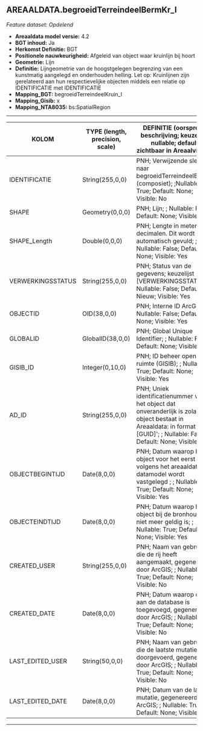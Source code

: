 ## AREAALDATA.begroeidTerreindeelBermKr_l

*Feature dataset: Opdelend*


* __Areaaldata model versie:__ 4.2
* __BGT inhoud:__ Ja
* __Herkomst Definitie:__ BGT
* __Positionele nauwkeurigheid:__ Afgeleid van object waar kruinlijn bij hoort
* __Geometrie:__ Lijn
* __Definitie:__  Lijngeometrie van de hoogstgelegen begrenzing van een kunstmatig aangelegd en onderhouden helling. Let op: Kruinlijnen zijn gerelateerd aan hun respectievelijke objecten middels een relatie op IDENTIFICATIE met IDENTIFICATIE
* __Mapping_BGT:__ begroeidTerreindeelKruin_l
* __Mapping_Gisib:__ x
* __Mapping_NTA8035:__ bs:SpatialRegion

***

|__KOLOM__                             |__TYPE (length, precision, scale)__          	          |__DEFINITIE__ (oorsprong; beschrijving; keuzelijst; nullable; default; zichtbaar in Areaalviewer)|
|------                          	 |----          	        |-----    |
|IDENTIFICATIE                       |String(255,0,0)           |PNH; Verwijzende sleutel naar begroeidTerreindeelBerm_v (composiet); ;Nullable: True; Default: None; Visible: No|
|SHAPE                               |Geometry(0,0,0)           |PNH; Lijn; ; Nullable: False; Default: None; Visible: Yes|
|SHAPE_Length                        |Double(0,0,0)             |PNH; Lengte in meters, 5 decimalen. Dit wordt automatisch gevuld; ; Nullable: False; Default: None; Visible: Yes|
|VERWERKINGSSTATUS                   |String(255,0,0)           |PNH; Status van de gegevens; keuzelijst [VERWERKINGSSTATUS]; Nullable: False; Default: Nieuw; Visible: Yes|
|OBJECTID                            |OID(38,0,0)               |PNH; Interne ID ArcGIS; ; Nullable: False; Default: None; Visible: Yes|
|GLOBALID                            |GlobalID(38,0,0)          |PNH; Global Unique Identifier; ; Nullable: False; Default: None; Visible: Yes|
|GISIB_ID                            |Integer(0,10,0)           |PNH; ID beheer openbare ruimte (GISIB); ; Nullable: True; Default: None; Visible: Yes|
|AD_ID                               |String(255,0,0)           |PNH; Uniek identificatienummer voor het object dat onveranderlijk is zolang het object bestaat in Areaaldata: in format 'AD.[GUID]'; ; Nullable: False; Default: None; Visible: Yes|
|OBJECTBEGINTIJD                     |Date(8,0,0)               |PNH; Datum waarop het object voor het eerst volgens het areaaldata datamodel wordt vastgelegd ; ; Nullable: True; Default: None; Visible: Yes|
|OBJECTEINDTIJD                      |Date(8,0,0)               |PNH; Datum waarop het object bij de bronhouder niet meer geldig is; ; Nullable: True; Default: None; Visible: Yes|
|CREATED_USER                        |String(255,0,0)           |PNH; Naam van gebruiker die de rij heeft aangemaakt, gegenereerd door ArcGIS; ; Nullable: True; Default: None; Visible: No|
|CREATED_DATE                        |Date(8,0,0)               |PNH; Datum waarop de rij aan de database is toegevoegd, gegenereerd door ArcGIS; ; Nullable: True; Default: None; Visible: No|
|LAST_EDITED_USER                    |String(50,0,0)            |PNH; Naam van gebruiker die de laatste mutatie heeft doorgevoerd, gegenereerd door ArcGIS; ; Nullable: True; Default: None; Visible: No|
|LAST_EDITED_DATE                    |Date(8,0,0)               |PNH; Datum van de laatste mutatie, gegenereerd door ArcGIS; ; Nullable: True; Default: None; Visible: No|


***
